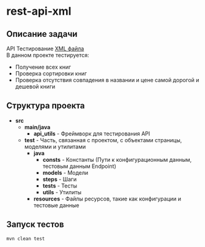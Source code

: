 # rest-api-xml
## Описание задачи
API Тестирование [XML файла](http://www.mocky.io/v2/5daedf5b320000ec71d95dd7) \
В данном проекте тестируется:
* Получение всех книг
* Проверка сортировки книг
* Проверка отсутствия совпадения в названии и цене самой дорогой и дешевой книги

## Структура проекта
* **src**
    * **main/java**
        * **api_utils** - Фреймворк для тестирования API
    * **test** - Часть, связанная с проектом, с объектами страницы, моделями и утилитами
        * **java**
            * **consts** - Константы (Пути к конфигурационным данным, тестовым данным Endpoint)
            * **models** - Модели
            * **steps** - Шаги
            * **tests** - Тесты
            * **utils** - Утилиты
        * **resources** - Файлы ресурсов, такие как конфигурации и тестовые данные

## Запуск тестов
```bash
mvn clean test
```